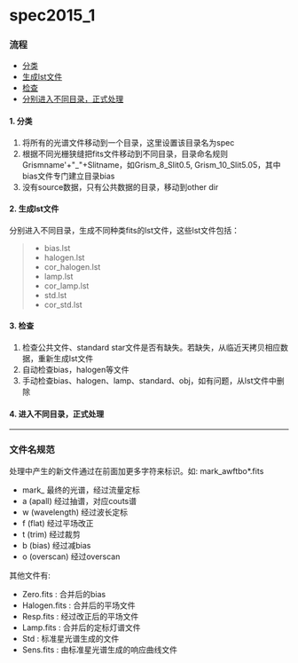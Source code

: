 # spec2015_1

### 流程
* [分类](#1-分类)
* [生成lst文件](#2-生成lst文件)
* [检查](#3-检查)
* [分别进入不同目录，正式处理](#4-进入不同目录正式处理)

#### 1. 分类
  1. 将所有的光谱文件移动到一个目录，这里设置该目录名为spec
  2. 根据不同光栅狭缝把fits文件移动到不同目录，目录命名规则Grismname'+"\_"+Slitname，如Grism_8_Slit0.5, Grism_10_Slit5.05，其中bias文件专门建立目录bias
  3. 没有source数据，只有公共数据的目录，移动到other dir

#### 2. 生成lst文件
分别进入不同目录，生成不同种类fits的lst文件，这些lst文件包括：
>  * bias.lst
>  * halogen.lst
>  * cor_halogen.lst
>  * lamp.lst
>  * cor_lamp.lst
>  * std.lst
>  * cor_std.lst

#### 3. 检查
  1. 检查公共文件、standard star文件是否有缺失。若缺失，从临近天拷贝相应数据，重新生成lst文件
  2. 自动检查bias，halogen等文件
  3. 手动检查bias、halogen、lamp、standard、obj，如有问题，从lst文件中删除

#### 4. 进入不同目录，正式处理
---

### 文件名规范
处理中产生的新文件通过在前面加更多字符来标识。如:
mark_awftbo*.fits
* mark_ 最终的光谱，经过流量定标
* a (apall) 经过抽谱，对应couts谱
* w (wavelength) 经过波长定标
* f (flat) 经过平场改正
* t (trim) 经过裁剪
* b (bias) 经过减bias
* o (overscan) 经过overscan

其他文件有:
* Zero.fits : 合并后的bias
* Halogen.fits : 合并后的平场文件
* Resp.fits : 经过改正后的平场文件
* Lamp.fits : 合并后的定标灯谱文件
* Std : 标准星光谱生成的文件
* Sens.fits : 由标准星光谱生成的响应曲线文件

